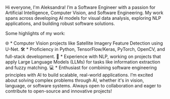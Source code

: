 Hi everyone, I'm Aleksandra!
I’m a Software Engineer with a passion for Artificial Intelligence, Computer Vision, and Software Engineering. My work spans across developing AI models for visual data analysis, exploring NLP applications, and building robust software solutions.

Some highlights of my work:

🌐 * Computer Vision projects like Satellite Imagery Feature Detection using U-Net.
🛠️ * Proficiency in Python, TensorFlow/Keras, PyTorch, OpenCV, and full-stack development.
🤖 * Experience with NLP, working on projects that apply Large Language Models (LLMs) for tasks like information extraction and fuzzy matching.
💻 * Enthusiast for combining software engineering principles with AI to build scalable, real-world applications.
I’m excited about solving complex problems through AI, whether it's in vision, language, or software systems. Always open to collaboration and eager to contribute to open-source and innovative projects!
